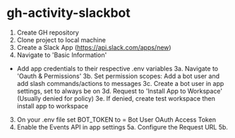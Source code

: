 # gh-activity-slackbot

1. Create GH repository
2. Clone project to local machine
3. Create a Slack App (https://api.slack.com/apps/new)
4. Navigate to 'Basic Information'
* Add app credentials to their respective .env variables 
3a. Navigate to 'Oauth & Permissions'
3b. Set permission scopes: Add a bot user and add slash commands/actions to messages
3c. Create a bot user in app settings, set to always be on
3d. Request to 'Install App to Workspace' (Usually denied for policy)
3e. If denied, create test workspace then install app to workspace
3. On your .env file set BOT_TOKEN to = Bot User OAuth Access Token
5. Enable the Events API in app settings
5a. Configure the Request URL
5b. 
